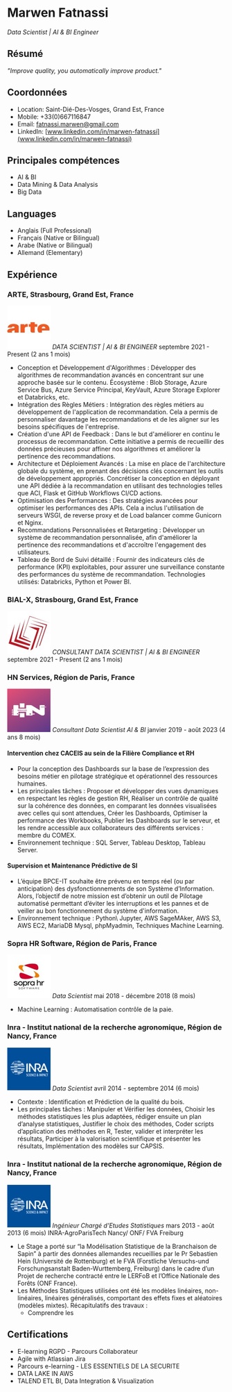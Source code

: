 # Marwen Fatnassi
*Data Scientist | AI & BI Engineer*

## Résumé
*"Improve quality, you automatically improve product."*

## Coordonnées
- Location: Saint-Dié-Des-Vosges, Grand Est, France
- Mobile: +33(0)667116847
- Email: fatnassi.marwen@gmail.com
- LinkedIn: [www.linkedin.com/in/marwen-fatnassi](www.linkedin.com/in/marwen-fatnassi)

## Principales compétences
- AI & BI
- Data Mining & Data Analysis
- Big Data

## Languages
- Anglais (Full Professional)
- Français (Native or Bilingual)
- Arabe (Native or Bilingual)
- Allemand (Elementary)

## Expérience

### ARTE, Strasbourg, Grand Est, France 
![ ](/assets/img/arte_logo.jpg)
*DATA SCIENTIST | AI & BI ENGINEER*
septembre 2021 - Present (2 ans 1 mois)

- Conception et Développement d'Algorithmes : Développer des algorithmes de recommandation avancés en concentrant sur une approche basée sur le contenu. Écosystème : Blob Storage, Azure Service Bus, Azure Service Principal, KeyVault, Azure Storage Explorer et Databricks, etc.
- Intégration des Règles Métiers : Intégration des règles métiers au développement de l'application de recommandation. Cela a permis de personnaliser davantage les recommandations et de les aligner sur les besoins spécifiques de l'entreprise.
- Création d'une API de Feedback : Dans le but d'améliorer en continu le processus de recommandation. Cette initiative a permis de recueillir des données précieuses pour affiner nos algorithmes et améliorer la pertinence des recommandations.
- Architecture et Déploiement Avancés : La mise en place de l'architecture globale du système, en prenant des décisions clés concernant les outils de développement appropriés. Concrétiser la conception en déployant une API dédiée à la recommandation en utilisant des technologies telles que ACI, Flask et GitHub Workflows CI/CD actions.
- Optimisation des Performances : Des stratégies avancées pour optimiser les performances des APIs. Cela a inclus l'utilisation de serveurs WSGI, de reverse proxy et de Load balancer comme Gunicorn et Nginx.
- Recommandations Personnalisées et Retargeting : Développer un système de recommandation personnalisée, afin d'améliorer la pertinence des recommandations et d'accroître l'engagement des utilisateurs.
- Tableau de Bord de Suivi détaillé : Fournir des indicateurs clés de performance (KPI) exploitables, pour assurer une surveillance constante des performances du système de recommandation.
  Technologies utilisés: Databricks, Python et Power BI.

### BIAL-X, Strasbourg, Grand Est, France
![ ](/assets/img/bialx_logo.jpg)
*CONSULTANT DATA SCIENTIST | AI & BI ENGINEER*
septembre 2021 - Present (2 ans 1 mois)

### HN Services, Région de Paris, France
![ ](assets/img/hn_logo.jpg)
*Consultant Data Scientist AI & BI*
janvier 2019 - août 2023 (4 ans 8 mois)

#### Intervention chez CACEIS au sein de la Filière Compliance et RH 
- Pour la conception des Dashboards sur la base de l’expression des besoins métier en pilotage stratégique et opérationnel des ressources humaines.
- Les principales tâches : Proposer et développer des vues dynamiques en respectant les règles de gestion RH, Réaliser un contrôle de qualité sur la cohérence des données, en comparant les données visualisées avec celles qui sont attendues, Créer les Dashboards, Optimiser la performance des Workbooks, Publier les Dashboards sur le serveur, et les rendre accessible aux collaborateurs des différents services : membre du COMEX.
- Environnement technique : SQL Server, Tableau Desktop, Tableau Server.

#### Supervision et Maintenance Prédictive de SI
- L’équipe BPCE-IT souhaite être prévenu en temps réel (ou par anticipation) des dysfonctionnements de son Système d’Information. Alors, l’objectif de notre mission est d’obtenir un outil de Pilotage automatisé permettant d’éviter les interruptions et les pannes et de veiller au bon fonctionnement du système d'information.
- Environnement technique : Python\ Jupyter, AWS SageMAker, AWS S3, AWS EC2, MariaDB Mysql, phpMyadmin, Techniques Machine Learning.

### Sopra HR Software, Région de Paris, France
![](assets/img/sopra_logo.jpg)
*Data Scientist*
mai 2018 - décembre 2018 (8 mois)

- Machine Learning : Automatisation contrôle de la paie.

### Inra - Institut national de la recherche agronomique, Région de Nancy, France
![](assets/img/inra_logo.jpg)
*Data Scientist*
avril 2014 - septembre 2014 (6 mois)

- Contexte : Identification et Prédiction de la qualité du bois.
- Les principales tâches : Manipuler et Vérifier les données, Choisir les méthodes statistiques les plus adaptées, rédiger ensuite un plan d’analyse statistiques, Justifier le choix des méthodes, Coder scripts d’application des méthodes en R, Tester, valider et interpréter les résultats, Participer à la valorisation scientifique et présenter les résultats, Implémentation des modèles sur CAPSIS.

### Inra - Institut national de la recherche agronomique, Région de Nancy, France
![](assets/img/inra_logo.jpg)
*Ingénieur Chargé d’Etudes Statistiques*
mars 2013 - août 2013 (6 mois)
INRA-AgroParisTech Nancy/ ONF/ FVA Freiburg

- Le Stage a porté sur “la Modélisation Statistique de la Branchaison de Sapin” à partir des données allemandes recueillies par le Pr Sebastien Hein (Université de Rottenburg) et le FVA (Forstliche Versuchs-und Forschungsanstalt Baden-Wurttemberg, Freiburg) dans le cadre d’un Projet de recherche contracté entre le LERFoB et l’Office Nationale des Forêts (ONF France).
- Les Méthodes Statistiques utilisées ont été les modèles linéaires, non-linéaires, linéaires généralisés, comportant des effets fixes et aléatoires (modèles mixtes).
  Récapitulatifs des travaux :
  - Comprendre les

## Certifications
- E-learning RGPD - Parcours Collaborateur
- Agile with Atlassian Jira
- Parcours e-learning - LES ESSENTIELS DE LA SECURITE
- DATA LAKE IN AWS
- TALEND ETL BI, Data Integration & Visualization
